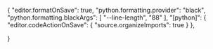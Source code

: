 {
    "editor.formatOnSave": true,
    "python.formatting.provider": "black",
    "python.formatting.blackArgs": [
        "--line-length",
        "88"
    ],
    "[python]": {
        "editor.codeActionOnSave": {
            "source.organizeImports": true
        }
    },

}


